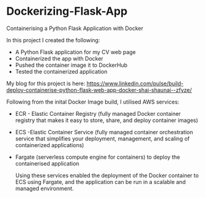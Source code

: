 # Dockerizing-Flask-App
Containerising a Python Flask Application with Docker

In this project I created the following: 

- A Python Flask application for my CV web page
- Containerized the app with Docker
- Pushed the container image it to DockerHub
- Tested the containerized application

My blog for this project is here: https://www.linkedin.com/pulse/build-deploy-containerise-python-flask-web-app-docker-shai-shaunai--zfyze/

Following from the inital Docker Image build, I utilised AWS services:

- ECR - Elastic Container Registry (fully managed Docker container registry that makes it easy to store, share, and deploy container images)
- ECS -Elastic Container Service (fully managed container orchestration service that simplifies your deployment, management, and scaling of containerized applications) 
- Fargate (serverless compute engine for containers) to deploy the containerised application

  Using these services enabled the deployment of the Docker container to ECS using Fargate, and the application can be run in a scalable and managed environment.

